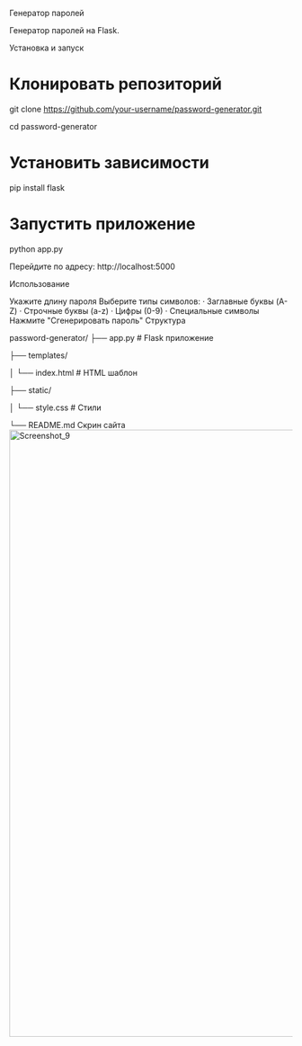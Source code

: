 Генератор паролей

Генератор паролей на Flask.

Установка и запуск

# Клонировать репозиторий
git clone https://github.com/your-username/password-generator.git

cd password-generator

# Установить зависимости
pip install flask

# Запустить приложение
python app.py

Перейдите по адресу: http://localhost:5000

Использование

Укажите длину пароля
Выберите типы символов: · Заглавные буквы (A-Z) · Строчные буквы (a-z) · Цифры (0-9) · Специальные символы
Нажмите "Сгенерировать пароль"
Структура

password-generator/
├── app.py              # Flask приложение

├── templates/

│   └── index.html     # HTML шаблон

├── static/

│   └── style.css      # Стили

└── README.md
Скрин сайта
<img width="1920" height="1080" alt="Screenshot_9" src="https://github.com/user-attachments/assets/a264c313-e6a4-4ee2-97fe-a489f589847e" />
